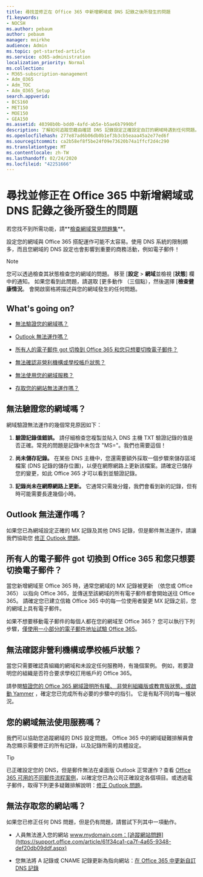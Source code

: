 ```yaml
---
title: 尋找並修正在 Office 365 中新增網域或 DNS 記錄之後所發生的問題
f1.keywords:
- NOCSH
ms.author: pebaum
author: pebaum
manager: mnirkhe
audience: Admin
ms.topic: get-started-article
ms.service: o365-administration
localization_priority: Normal
ms.collection:
- M365-subscription-management
- Adm_O365
- Adm_TOC
- Adm_O365_Setup
search.appverid:
- BCS160
- MET150
- MOE150
- GEA150
ms.assetid: 40398b0b-bdd0-4afd-ab5e-b5ae6b7990bf
description: 了解如何追蹤您藉由確認 DNS 記錄設定正確設定自訂的網域時遇到任何問題。
ms.openlocfilehash: 277e87ad6b06db0b1ef3b3cb5eaaa45a2e77ed6f
ms.sourcegitcommit: ca2b58ef8f5be24f09e73620b74a1ffcf2d4c290
ms.translationtype: MT
ms.contentlocale: zh-TW
ms.lasthandoff: 02/24/2020
ms.locfileid: "42251666"
---
```

# <a name="find-and-fix-issues-after-adding-your-domain-or-dns-records-in-office-365"></a>尋找並修正在 Office 365 中新增網域或 DNS 記錄之後所發生的問題

 若您找不到所需功能，請**[檢查網域常見問題集](../setup/domains-faq.md)**。 
  
設定您的網域與 Office 365 搭配運作可能不太容易。使用 DNS 系統的限制頗多，而且您網域的 DNS 設定也會影響到重要的商務活動，例如電子郵件！

> [!NOTE]
> 您可以透過檢查其狀態檢查您的網域的問題。 移至 [**設定** > **網域**並檢視 [**狀態**] 欄中的通知。 如果您看到此問題，請選取 [更多動作 （三個點），然後選擇 [**檢查健康情況**。 會開啟窗格將描述與您的網域發生的任何問題。
  
## <a name="whats-going-on"></a>What's going on?

- [無法驗證您的網域嗎？](#cant-verify-your-domain)
    
- [Outlook 無法運作嗎？](#outlook-isnt-working)
    
- [所有人的電子郵件 got 切換到 Office 365 和您只想要切換電子郵件？](#everyones-email-got-switched-to-office-365-and-you-only-wanted-your-email-to-switch)

- [無法確認非營利機構或學校帳戶狀態？](#cant-confirm-non-profit-or-school-account-status)

- [無法使用您的網域服務？](#services-not-working-with-your-domain)
    
- [存取您的網站無法運作嗎？](#accessing-your-website-isnt-working)

## <a name="cant-verify-your-domain"></a>無法驗證您的網域嗎？
<a name="BKMK_verify"> </a>

網域驗證無法運作的幾個常見原因如下：
  
1. **驗證記錄值錯誤。** 請仔細檢查您複製並貼入 DNS 主機 TXT 驗證記錄的值是否正確。常見的問題是記錄中未包含 "MS="。我們也需要這個！ 
    
2. **尚未儲存記錄。** 在某些 DNS 主機中，您還需要額外採取一個步驟來儲存區域檔案 (DNS 記錄的儲存位置)，以便在網際網路上更新該檔案。請確定已儲存您的變更，如此 Office 365 才可以看到並驗證記錄。 
    
3. **記錄尚未在網際網路上更新。** 它通常只需幾分鐘，我們會看到新的記錄，但有時可能需要長達幾個小時。 
    
## <a name="outlook-isnt-working"></a>Outlook 無法運作嗎？
<a name="BKMK_OutlookBroken"> </a>

如果您已為網域設定正確的 MX 記錄及其他 DNS 記錄，但是郵件無法運作，請讓我們協助您 [修正 Outlook 問題](https://support.office.com/article/b3e740b9-171d-4179-bcd1-e279a363fa75.aspx)。
  
## <a name="everyones-email-got-switched-to-office-365-and-you-only-wanted-your-email-to-switch"></a>所有人的電子郵件 got 切換到 Office 365 和您只想要切換電子郵件？
<a name="BKMK_EmailSwitched"> </a>

當您新增網域至 Office 365 時，通常您網域的 MX 記錄被更新 （依您或 Office 365） 以指向 Office 365，並傳送至該網域的所有電子郵件都會開始送往 Office 365。 請確定您已建立信箱 Office 365 中的每一位使用者變更 MX 記錄之前，您的網域上具有電子郵件。
  
如果不想要移動電子郵件的每個人都在您的網域至 Office 365？ 您可以執行下列步驟，[僅使用一小部分的電子郵件地址試驗 Office 365](https://support.office.com/article/39cee536-6a03-40cf-b9c1-f301bb6001d7.aspx)。
  
## <a name="cant-confirm-non-profit-or-school-account-status"></a>無法確認非營利機構或學校帳戶狀態？
<a name="BKMK_validateAcct"> </a>

當您只需要確認貴組織的網域和未設定任何服務時，有幾個案例。 例如，若要證明您的組織是否符合要求學校訂用帳戶的 Office 365。
  
請參閱[驗證您的 Office 365 網域證明所有權、 非營利組織版或教育版狀態，或啟動 Yammer](https://support.office.com/article/87d1844e-aa47-4dc0-a61b-1b773fd4e590) ，確定您已完成所有必要的步驟中的指引。 它是有點不同的每一種狀況。 
  
## <a name="services-not-working-with-your-domain"></a>您的網域無法使用服務嗎？
<a name="BKMK_Test"> </a>

我們可以協助您追蹤網域的 DNS 設定問題。 Office 365 中的網域疑難排解員會為您顯示需要修正的所有記錄，以及記錄所需的具體設定。 

> [!TIP]
> 已正確設定您的 DNS，但是郵件無法在桌面版 Outlook 正常運作？查看 [Office 365 可用的不同郵件流程案例](https://go.microsoft.com/fwlink/?LinkId=787530)，以確定您已為公司正確設定各個項目。或透過電子郵件，取得下列更多疑難排解說明：[修正 Outlook 問題](https://support.office.com/article/b3e740b9-171d-4179-bcd1-e279a363fa75.aspx)。 
  
## <a name="accessing-your-website-isnt-working"></a>無法存取您的網站嗎？
<a name="BKMK_Website"> </a>

如果您已修正任何 DNS 問題，但是仍有問題，請嘗試下列其中一項動作。
  
- 人員無法進入您的網站 www.mydomain.com：[追蹤網站問題](https://support.office.com/article/61f34ca1-ca7f-4a65-9348-def20db09ddf.aspx)
    
- 您無法將 A 記錄或 CNAME 記錄更新為指向網站：[在 Office 365 中更新自訂 DNS 記錄](../dns/add-or-edit-custom-dns-records.md)
    
